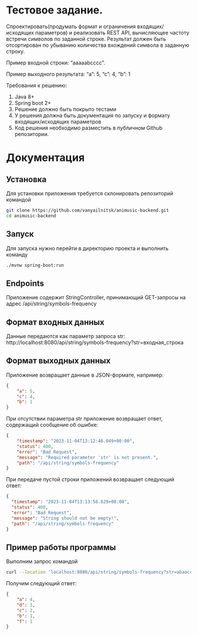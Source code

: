 #  Тестовое задание.

Спроектировать(продумать формат и ограничения входящих/исходящих параметров) и реализовать REST API, вычисляющее частоту встречи символов по заданной строке. Результат должен быть отсортирован по убыванию количества вхождений символа в заданную строку.

Пример входной строки: “aaaaabcccc”.

Пример выходного результата: “a”: 5, “c”: 4, “b”: 1

Требования к решению:
1. Java 8+
2. Spring boot 2+
3. Решение должно быть покрыто тестами
4. У решения должна быть документация по запуску и формату входящих/исходящих параметров
5. Код решения необходимо разместить в публичном Github репозитории.

# Документация
## Установка
Для установки приложения требуется склонировать репозиторий командой
```bash
git clone https://github.com/vanyailnitsk/animusic-backend.git
cd animusic-backend
```
## Запуск
Для запуска нужно перейти в директорию проекта и выполнить команду
```bash
./mvnw spring-boot:run
```
## Endpoints
Приложение содержит StringController, принимающий GET-запросы на адрес /api/string/symbols-frequency
## Формат входных данных
Данные передаются как параметр запроса str:
http://localhost:8080/api/string/symbols-frequency?str=входная_строка
## Формат выходных данных
Приложение возвращает данные в JSON-формате, например:
```json
{
    "a": 5,
    "c": 4,
    "b": 1
}
```
При отсутствии параметра str приложение возвращает ответ, содержащий сообщение об ошибке:
```json
{
    "timestamp": "2023-11-04T13:12:46.049+00:00",
    "status": 400,
    "error": "Bad Request",
    "message": "Required parameter 'str' is not present.",
    "path": "/api/string/symbols-frequency"
}
```
При передаче пустой строки приложений возвращает следующий ответ:
```json
{
  "timestamp": "2023-11-04T13:13:56.629+00:00",
  "status": 400,
  "error": "Bad Request",
  "message": "String should not be empty!",
  "path": "/api/string/symbols-frequency"
}
```
## Пример работы программы
Выполним запрос командой 
```bash
curl --location 'localhost:8080/api/string/symbols-frequency?str=abaaccdddaf'
```
Получим следующий ответ:
```json
{
    "a": 4,
    "d": 3,
    "c": 2,
    "b": 1,
    "f": 1
}
```


